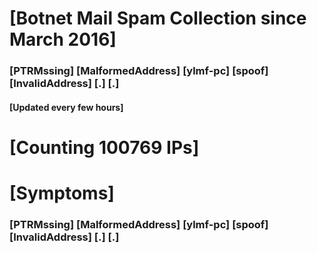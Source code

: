# [Botnet Mail Spam Collection since March 2016]
### [PTRMssing] [MalformedAddress] [ylmf-pc] [spoof] [InvalidAddress] [.] [.]
#### [Updated every few hours]

# [Counting 100769 IPs]

# [Symptoms] 
###   [PTRMssing] [MalformedAddress] [ylmf-pc] [spoof] [InvalidAddress] [.] [.]
